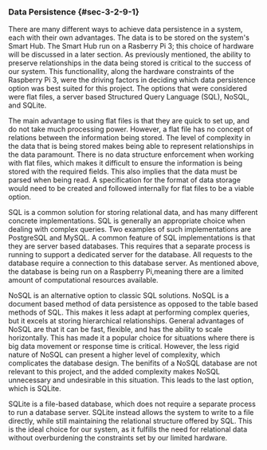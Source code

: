 ### Data Persistence {#sec-3-2-9-1}

There are many different ways to achieve data persistence in a system, each with their own 
advantages. The data is to be stored on the system's Smart Hub.  The Smart Hub run on a Rasberry Pi
3; this choice of hardware will be discussed in a later section. As previously mentioned, the 
ability to preserve relationships in the data being stored is critical to the success of our system.
This functionallity, along the hardware constraints of the Raspberry Pi 3, were the driving factors
in deciding which data persistence option was best suited for this project. The options that were 
considered were flat files, a server based Structured Query Language (SQL), NoSQL, and SQLite.

The main advantage to using flat files is that they are quick to set up, and do not take much 
processing power. However, a flat file has no concept of relations between the information being 
stored. The level of complexity in the data that is being stored makes being able to represent 
relationships in the data paramount. There is no data structure enforcement when working with flat
files, which makes it difficult to ensure the information is being stored with the required fields.
This also implies that the data must be parsed when being read. A specification for the format of
data storage would need to be created and followed internally for flat files to be a viable option.    

SQL is a common solution for storing relational data, and has many different concrete 
implementations. SQL is generally an appropriate choice when dealing with complex queries. Two
examples of such implementations are PostgreSQL and MySQL. A common feature of SQL implementations 
is that they are server based databases. This requires that a separate process is running to support
a dedicated server for the database. All requests to the database require a connection to this 
database server. As mentioned above, the database is being run on a Raspberry Pi,meaning there are a
limited amount of computational resources available. 

NoSQL is an alternative option to classic SQL solutions. NoSQL is a document based method of data
persistence as opposed to the table based methods of SQL. This makes it less adapt at performing 
complex queries, but it excels at storing hierarchical relationships. General advantages of NoSQL 
are that it can be fast, flexible, and has the ability to scale horizontally. This has made it a 
popular choice for situations where there is big data movement or response time is critical. 
However, the less rigid nature of NoSQL can present a higher level of complexity, which complicates 
the database design. The benifits of a NoSQL database are not relevant to this project, and the 
added complexity makes NoSQL unnecessary and undesirable in this situation. This leads to the last
option, which is SQLite.

SQLite is a file-based database, which does not require a separate process to run a database server.
SQLite instead allows the system to write to a file directly, while still maintaining the relational
structure offered by SQL. This is the ideal choice for our system, as it fulfills the need for 
relational data without overburdening the constraints set by our limited hardware.

